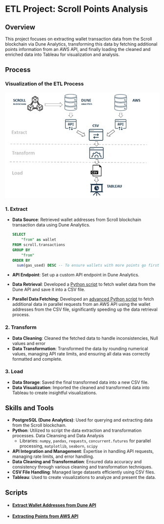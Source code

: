 # ETL Project: Scroll Points Analysis

## Overview
This project focuses on extracting wallet transaction data from the Scroll blockchain via Dune Analytics, transforming this data by fetching additional points information from an AWS API, and finally loading the cleaned and enriched data into Tableau for visualization and analysis.

## Process

### Visualization of the ETL Process

![ETL Process](https://github.com/Plishka/ETL/blob/main/ETL_scema.png)


### 1. Extract
- **Data Source**: Retrieved wallet addresses from Scroll blockchain transaction data using Dune Analytics.
  ```sql
  SELECT 
      "from" as wallet
  FROM scroll.transactions
  GROUP BY 
      "from"
  ORDER BY 
    sum(gas_used) DESC -- To ensure wallets with more points go first 
  ```

- **API Endpoint**: Set up a custom API endpoint in Dune Analytics.
- **Data Retrieval**: Developed a [Python script](https://github.com/Plishka/ETL/blob/main/Scroll%20Wallets%20fetch%20from%20Dune%20API.ipynb) to fetch wallet data from the Dune API and save it into a CSV file.
- **Parallel Data Fetching**: Developed an [advanced Python script](https://github.com/Plishka/ETL/blob/main/Scroll%20Marks%20fetch%20from%20AWS%20API.ipynb) to fetch additional data in parallel requests from an AWS API using the wallet addresses from the CSV file, significantly speeding up the data retrieval process.

### 2. Transform
- **Data Cleaning**: Cleaned the fetched data to handle inconsistencies, Null values and error
- **Data Transformation**: Transformed the data by rounding numerical values, managing API rate limits, and ensuring all data was correctly formatted and complete.

### 3. Load
- **Data Storage**: Saved the final transformed data into a new CSV file.
- **Data Visualization**: Imported the cleaned and transformed data into Tableau to create insightful visualizations.

## Skills and Tools
- **PostgreSQL (Dune Analytics)**: Used for querying and extracting data from the Scroll blockchain.
- **Python**: Utilized to script the data extraction and transformation processes. Data Cleansing and Data Analysis
  - Libraries: `numpy`, `pandas`, `requests`, `concurrent.futures` for parallel processing, `matplotlib`, `seaborn`, `scipy`
- **API Integration and Management**: Expertise in handling API requests, managing rate limits, and error handling.
- **Data Cleaning and Transformation**: Ensured data accuracy and consistency through various cleaning and transformation techniques.
- **CSV File Handling**: Managed large datasets efficiently using CSV files.
- **Tableau**: Used to create visualizations to analyze and present the data.

## Scripts

- #### [Extract Wallet Addresses from Dune API](https://github.com/Plishka/ETL/blob/main/Scroll%20Wallets%20fetch%20from%20Dune%20API.ipynb)
- #### [Extracting Points from AWS API](https://github.com/Plishka/ETL/blob/main/Scroll%20Marks%20fetch%20from%20AWS%20API.ipynb)
